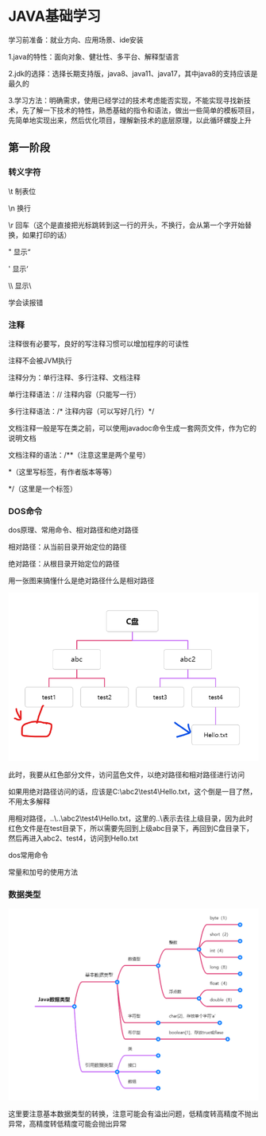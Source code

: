 #  JAVA基础学习

学习前准备：就业方向、应用场景、ide安装

1.java的特性：面向对象、健壮性、多平台、解释型语言

2.jdk的选择：选择长期支持版，java8、java11、java17，其中java8的支持应该是最久的

3.学习方法：明确需求，使用已经学过的技术考虑能否实现，不能实现寻找新技术，先了解一下技术的特性，熟悉基础的指令和语法，做出一些简单的模板项目，先简单地实现出来，然后优化项目，理解新技术的底层原理，以此循环螺旋上升



## 第一阶段

### 转义字符

\t 制表位

\n 换行

\r 回车（这个是直接把光标跳转到这一行的开头，不换行，会从第一个字开始替换，如果打印的话）

\" 显示“

\' 显示‘

\\\ 显示\

学会读报错

### 注释

注释很有必要写，良好的写注释习惯可以增加程序的可读性

注释不会被JVM执行

注释分为：单行注释、多行注释、文档注释

单行注释语法：// 注释内容（只能写一行）

多行注释语法：/* 注释内容（可以写好几行）*/

文档注释一般是写在类之前，可以使用javadoc命令生成一套网页文件，作为它的说明文档

文档注释的语法：/**（注意这里是两个星号）

*（这里写标签，有作者版本等等）

*/（这里是一个标签）

### DOS命令

dos原理、常用命令、相对路径和绝对路径

相对路径：从当前目录开始定位的路径

绝对路径：从根目录开始定位的路径

用一张图来搞懂什么是绝对路径什么是相对路径

![绝对路径和相对路径](绝对路径和相对路径.png)

此时，我要从红色部分文件，访问蓝色文件，以绝对路径和相对路径进行访问

如果用绝对路径访问的话，应该是C:\abc2\test4\Hello.txt，这个倒是一目了然，不用太多解释

用相对路径，..\\..\abc2\test4\Hello.txt，这里的..\表示去往上级目录，因为此时红色文件是在test目录下，所以需要先回到上级abc目录下，再回到C盘目录下，然后再进入abc2、test4，访问到Hello.txt

dos常用命令

常量和加号的使用方法

### 数据类型

![java中的数据类型](java中的数据类型.png)

这里要注意基本数据类型的转换，注意可能会有溢出问题，低精度转高精度不抛出异常，高精度转低精度可能会抛出异常